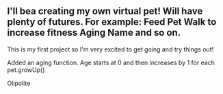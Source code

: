 I'll bea creating my own virtual pet! Will have plenty of futures. For example:
Feed Pet
Walk to increase fitness
Aging
Name and so on.
------------------
This is my first project so I'm very excited to get going and try things out!

Added an aging function. Age starts at 0 and then increases by 1 for each pet.growUp()

Olipolite